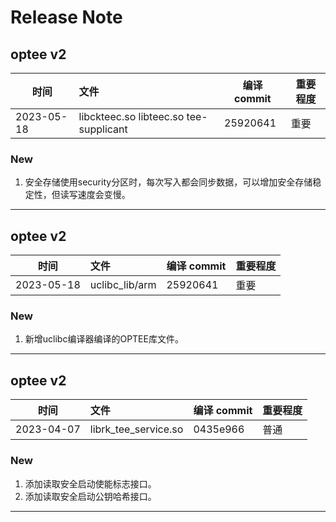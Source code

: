 # Release Note

## optee v2

| 时间       | 文件                                   | 编译 commit | 重要程度 |
| ---------- | :------------------------------------- | ----------- | -------- |
| 2023-05-18 | libckteec.so libteec.so tee-supplicant | 25920641    | 重要     |

### New

1. 安全存储使用security分区时，每次写入都会同步数据，可以增加安全存储稳定性，但读写速度会变慢。

------

## optee v2

| 时间       | 文件           | 编译 commit | 重要程度 |
| ---------- | :------------- | ----------- | -------- |
| 2023-05-18 | uclibc_lib/arm | 25920641    | 重要     |

### New

1. 新增uclibc编译器编译的OPTEE库文件。

---

## optee v2

| 时间       | 文件                 | 编译 commit | 重要程度 |
| ---------- | :------------------- | ----------- | -------- |
| 2023-04-07 | librk_tee_service.so | 0435e966    | 普通     |

### New

1. 添加读取安全启动使能标志接口。
2. 添加读取安全启动公钥哈希接口。

---
